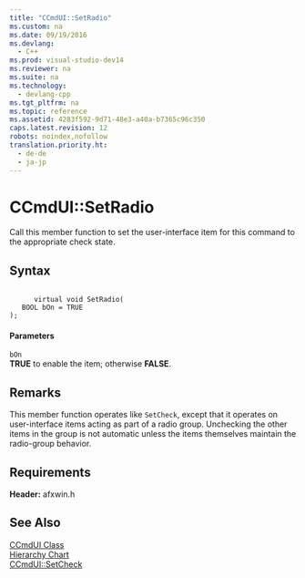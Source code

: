 ```yaml
---
title: "CCmdUI::SetRadio"
ms.custom: na
ms.date: 09/19/2016
ms.devlang: 
  - C++
ms.prod: visual-studio-dev14
ms.reviewer: na
ms.suite: na
ms.technology: 
  - devlang-cpp
ms.tgt_pltfrm: na
ms.topic: reference
ms.assetid: 4283f592-9d71-48e3-a40a-b7365c96c350
caps.latest.revision: 12
robots: noindex,nofollow
translation.priority.ht: 
  - de-de
  - ja-jp
---
```

# CCmdUI::SetRadio
Call this member function to set the user-interface item for this command to the appropriate check state.  
  
## Syntax  
  
```  
  
      virtual void SetRadio(  
   BOOL bOn = TRUE   
);  
```  
  
#### Parameters  
 `bOn`  
 **TRUE** to enable the item; otherwise **FALSE**.  
  
## Remarks  
 This member function operates like `SetCheck`, except that it operates on user-interface items acting as part of a radio group. Unchecking the other items in the group is not automatic unless the items themselves maintain the radio-group behavior.  
  
## Requirements  
 **Header:** afxwin.h  
  
## See Also  
 [CCmdUI Class](../vs140/CCmdUI-Class.md)   
 [Hierarchy Chart](../vs140/Hierarchy-Chart.md)   
 [CCmdUI::SetCheck](../vs140/CCmdUI--SetCheck.md)